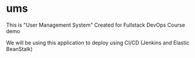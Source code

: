 # ums

This is "User Management System" Created for Fullstack DevOps Course demo

We will be using this application to deploy using CI/CD (Jenkins and Elastic BeanStalk) 




